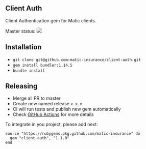 ## Client Auth

Client Authentication gem for Matic clients.

Master status: ![](https://github.com/matic-insurance/client-auth/workflows/ci/badge.svg?branch=master)

## Installation

- `git clone git@github.com:matic-insurance/client-auth.git`
- `gem install bundler:1.14.5`
- `bundle install`

## Releasing

- Merge all PR to master
- Create new named release `x.x.x`
- CI will run tests and publish new gem automatically
- Check [GitHub Actions](https://github.com/matic-insurance/client-auth/actions) for more details 

To integrate in you project, please add next:

    source "https://rubygems.pkg.github.com/matic-insurance" do
      gem "client-auth", "1.1.0"
    end
